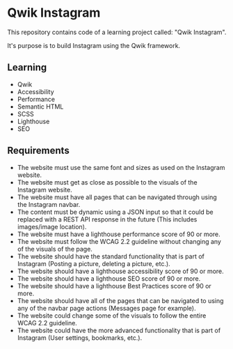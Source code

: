 # Qwik Instagram

This repository contains code of a learning project called: "Qwik Instagram".

It's purpose is to build Instagram using the Qwik framework.

## Learning

- Qwik
- Accessibility
- Performance
- Semantic HTML
- SCSS
- Lighthouse
- SEO

## Requirements

- The website must use the same font and sizes as used on the Instagram website.
- The website must get as close as possible to the visuals of the Instagram website.
- The website must have all pages that can be navigated through using the Instagram navbar.
- The content must be dynamic using a JSON input so that it could be replaced with a REST API response in the future (This includes images/image location).
- The website must have a lighthouse performance score of 90 or more.
- The website must follow the WCAG 2.2 guideline without changing any of the visuals of the page.
- The website should have the standard functionality that is part of Instagram (Posting a picture, deleting a picture, etc.).
- The website should have a lighthouse accessibility score of 90 or more.
- The website should have a lighthouse SEO score of 90 or more.
- The website should have a lighthouse Best Practices score of 90 or more.
- The website should have all of the pages that can be navigated to using any of the navbar page actions (Messages page for example).
- The website could change some of the visuals to follow the entire WCAG 2.2 guideline.
- The website could have the more advanced functionality that is part of Instagram (User settings, bookmarks, etc.).
